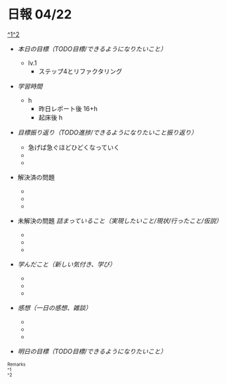 # 日報 04/22
[^1](#remarks)[^2](#remarks)


- *本日の目標（TODO目標/できるようになりたいこと）*

  - lv.1
    - ステップ4とリファクタリング
  



- *学習時間*

  - h 
    - 昨日レポート後 16+h
    - 起床後 h



- *目標振り返り（TODO進捗/できるようになりたいこと振り返り）*

  - 急げば急ぐほどひどくなっていく
  - 
  - 



- 解決済の問題

  - 
  - 
  - 



- 未解決の問題 *詰まっていること（実現したいこと/現状/行ったこと/仮説）*

  - 
  - 
  - 



- *学んだこと（新しい気付き、学び）*

  - 
  - 
  - 



- *感想（一日の感想、雑談）*

  - 
  - 
  - 



- *明日の目標（TODO目標/できるようになりたいこと）*

  

<!-- end -->


<span id="remarks" style="font-size:x-small">
  Remarks<br>
  ^1 <br>
  ^2 <br>
</span>


